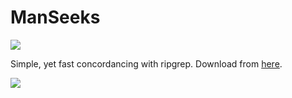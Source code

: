 # ManSeeks

[![](https://img.shields.io/github/downloads/fbkarsdorp/manseeks/total.svg)]()

Simple, yet fast concordancing with ripgrep. Download from [here](https://github.com/fbkarsdorp/manseeks/releases/tag/v0.0.2).

![](screenshot-0.0.1.png)
